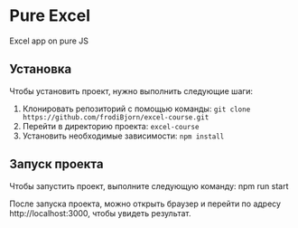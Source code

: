 # Pure Excel

Excel app on pure JS

## Установка

Чтобы установить проект, нужно выполнить следующие шаги:

1. Клонировать репозиторий с помощью команды: `git clone https://github.com/frodiBjorn/excel-course.git`
2. Перейти в директорию проекта: `excel-course`
3. Установить необходимые зависимости: `npm install`

## Запуск проекта

Чтобы запустить проект, выполните следующую команду:
npm run start

После запуска проекта, можно открыть браузер и перейти по адресу http://localhost:3000, чтобы увидеть результат.
